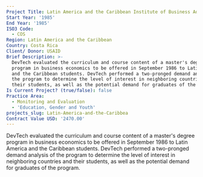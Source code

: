 ```yaml
---
Project Title: Latin America and the Caribbean Institute of Business Administration (INCAE)
Start Year: '1985'
End Year: '1985'
ISO3 Code:
  - COS
Region: Latin America and the Caribbean
Country: Costa Rica
Client/ Donor: USAID
Brief Description: >-
  DevTech evaluated the curriculum and course content of a master's degree
  program in business economics to be offered in September 1986 to Latin America
  and the Caribbean students. DevTech performed a two-pronged demand analysis of
  the program to determine the level of interest in neighboring countries and
  their students, as well as the potential demand for graduates of the program.
Is Current Project? (true/false): false
Practice Area:
  - Monitoring and Evaluation
  - 'Education, Gender and Youth'
projects_slug: Latin-America-and-the-Caribbea
Contract Value USD: '2470.00'
---
```

DevTech evaluated the curriculum and course content of a master's degree program in business economics to be offered in September 1986 to Latin America and the Caribbean students. DevTech performed a two-pronged demand analysis of the program to determine the level of interest in neighboring countries and their students, as well as the potential demand for graduates of the program.